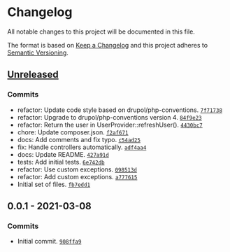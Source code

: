 # Changelog

All notable changes to this project will be documented in this file.

The format is based on [Keep a Changelog](https://keepachangelog.com/en/1.0.0/)
and this project adheres to [Semantic Versioning](https://semver.org/spec/v2.0.0.html).

## [Unreleased](https://github.com/ecphp/eu-login-api-authentication-bundle/compare/0.0.1...HEAD)

### Commits

- refactor: Update code style based on drupol/php-conventions. [`7f71738`](https://github.com/ecphp/eu-login-api-authentication-bundle/commit/7f71738065dba8be393b2eab2c420e028d4c3c01)
- refactor: Upgrade to drupol/php-conventions version 4. [`84f9e23`](https://github.com/ecphp/eu-login-api-authentication-bundle/commit/84f9e23ad76002493be6c1a258cf3bbeb02455e0)
- refactor: Return the user in UserProvider::refreshUser(). [`4430bc7`](https://github.com/ecphp/eu-login-api-authentication-bundle/commit/4430bc743d1f0e60cc2a263b91e4bcb9477dff27)
- chore: Update composer.json. [`f2af671`](https://github.com/ecphp/eu-login-api-authentication-bundle/commit/f2af671a31544c5be38ad215947aa5fd681de32d)
- docs: Add comments and fix typo. [`c54ad25`](https://github.com/ecphp/eu-login-api-authentication-bundle/commit/c54ad252b9489765ed3d40ee9640b14b93e296a4)
- fix: Handle controllers automatically. [`adf4aa4`](https://github.com/ecphp/eu-login-api-authentication-bundle/commit/adf4aa439f23adf8944ce2f9f4fb82839bf5db27)
- docs: Update README. [`427a91d`](https://github.com/ecphp/eu-login-api-authentication-bundle/commit/427a91db5f09e1c83e08eeb0a39f8ab47f5ea5a7)
- tests: Add initial tests. [`6e742db`](https://github.com/ecphp/eu-login-api-authentication-bundle/commit/6e742db1f9bc0ee86d242e727cb387e7c6c64e60)
- refactor: Use custom exceptions. [`098513d`](https://github.com/ecphp/eu-login-api-authentication-bundle/commit/098513d0f5756b984db470dd042d3a7a63f0a351)
- refactor: Add custom exceptions. [`a777615`](https://github.com/ecphp/eu-login-api-authentication-bundle/commit/a777615761a14c30dcefddfd28aa8a2de69e5b79)
- Initial set of files. [`fb7edd1`](https://github.com/ecphp/eu-login-api-authentication-bundle/commit/fb7edd19666a07e91dd3b211c12f41c8cac42cf8)

## 0.0.1 - 2021-03-08

### Commits

- Initial commit. [`908ffa9`](https://github.com/ecphp/eu-login-api-authentication-bundle/commit/908ffa9a9e8cc59bb43cd3fb327c849229647599)
